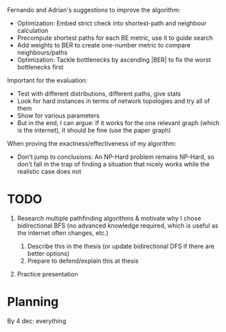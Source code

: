 Fernando and Adrian's suggestions to improve the algorithm:

- Optimization: Embed strict check into shortest-path and neighbour calculation
- Precompute shortest paths for each BE metric, use it to guide search
- Add weights to BER to create one-number metric to compare neighbours/paths
- Optimization: Tackle bottlenecks by ascending |BER| to fix the worst bottlenecks first

Important for the evaluation:

- Test with different distributions, different paths, give stats
- Look for hard instances in terms of network topologies and try all of them
- Show for various parameters
- But in the end, I can argue: If it works for the one relevant graph (which is the internet), it should be fine (use the paper graph)

When proving the exactness/effectiveness of my algorithm:

- Don't jump to conclusions: An NP-Hard problem remains NP-Hard, so don't fall in the trap of finding a situation that nicely works while the realistic case does not


# TODO

1. Research multiple pathfinding algorithms & motivate why I chose bidirectional BFS (no advanced knowledge required, which is useful as the internet often changes, etc.)
   1. Describe this in the thesis (or update bidirectional DFS if there are better options)
   2. Prepare to defend/explain this at thesis

2. Practice presentation



# Planning

By 4 dec: everything
